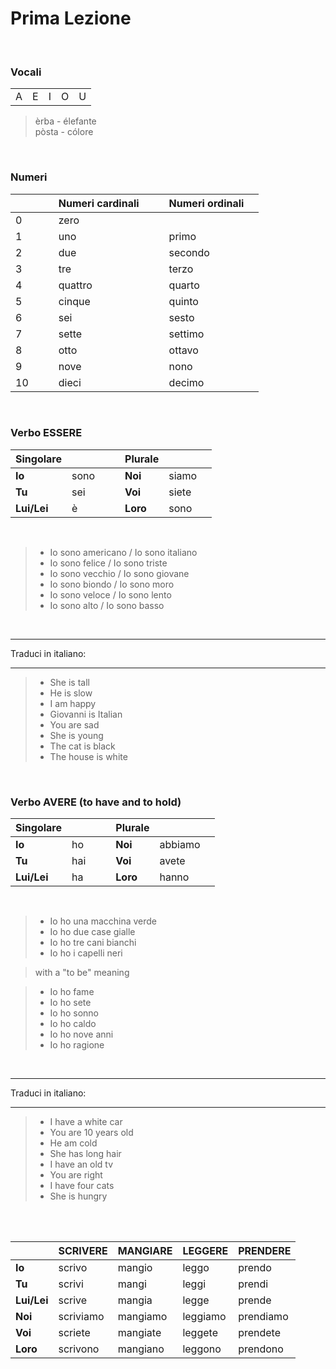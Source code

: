 # Prima Lezione 

<br />

### Vocali

||||||
|-|-|-|-|-|
|A|E|I|O|U|

> èrba - élefante <br />
> pòsta - cólore <br />

<br />

### Numeri

| | | |**Numeri cardinali** |  | |**Numeri ordinali**|  |
|-|-|-|-|-|-|-|-|
|0    |||zero |        ||        |  |
|1    |||uno |         ||primo   |  |
|2    |||due |         ||secondo |  |
|3    |||tre |         ||terzo   |  |
|4    |||quattro |     ||quarto  |  |
|5    |||cinque |      ||quinto  |  |
|6    |||sei |         ||sesto   |  |
|7    |||sette |       ||settimo |  |
|8    |||otto |        ||ottavo  |  |
|9    |||nove |        ||nono    |  |
|10   |||dieci |       ||decimo  |  |

<br />

### Verbo ESSERE
|Singolare||||Plurale|||
|-|-|-|-|-|-|-|
|**Io**                 |sono          |||**Noi**                  |siamo	||
|**Tu**                 |sei           |||**Voi**                  |siete	||
|**Lui/Lei**            |è             |||**Loro**                 |sono	||


<br />

      
> - Io sono americano  /  Io sono italiano	<br />		
> - Io sono felice    /  Io sono triste <br />   			
> - Io sono vecchio   / Io sono giovane	<br />		
> - Io sono biondo    / Io sono moro <br />
> - Io sono veloce   / Io sono lento <br />
> - Io sono alto   / Io sono basso <br />	

<br />

--------------------
Traduci in italiano:

---------

> - She is tall <br />	
> - He is slow <br />	
> - I am happy <br />	
> - Giovanni is Italian <br />	
> - You are sad <br />	
> - She is young <br />	
> - The cat is black <br />	
> - The house is white <br />	

<br />

### Verbo AVERE  (to have and to hold)
|Singolare||||Plurale|||
|-|-|-|-|-|-|-|
|**Io**                 |ho            |||**Noi**                  |abbiamo	||
|**Tu**                 |hai           |||**Voi**                  |avete	||
|**Lui/Lei**            |ha            |||**Loro**                 |hanno	||

<br />

> - Io ho una macchina verde <br />
> - Io ho due case gialle <br />		     
> - Io ho tre cani bianchi <br />     	
> - Io ho i capelli neri <br />	         

>with  a "to be" meaning

> - Io ho fame <br />  
> - Io ho sete <br />			      
> - Io ho sonno <br />				    	
> - Io ho caldo <br />	
> - Io ho nove anni <br />
> - Io ho ragione <br/>		    

<br />

-------------------
Traduci in italiano:

----

> - I have a white car <br />	
> - You are 10 years old <br />	
> - He am cold <br />	
> - She has long hair <br />	
> - I have an old tv <br />	
> - You are right <br />	
> - I have four cats <br />
> - She is hungry <br />	


<br />
<br />

|          |SCRIVERE  |MANGIARE   |LEGGERE     |PRENDERE   |         
|----------|----------|-----------|------------|-----------| 
|**Io**        |scrivo     |mangio    |leggo   |prendo     |
|**Tu**        |scrivi     |mangi     |leggi   |prendi     |
|**Lui/Lei**   |scrive     |mangia    |legge   |prende     |
|**Noi**       |scriviamo  |mangiamo  |leggiamo|prendiamo  |
|**Voi**       |scriete    |mangiate  |leggete |prendete   |
|**Loro**  	   |scrivono   |mangiano  |leggono |prendono   |

<br />

